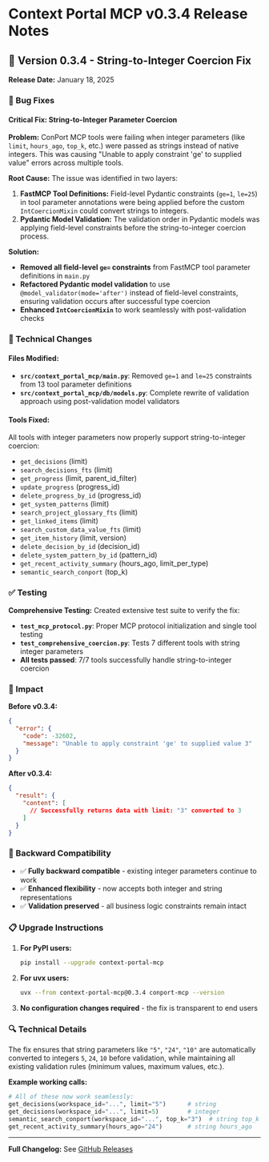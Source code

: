 # Context Portal MCP v0.3.4 Release Notes

## 🚀 Version 0.3.4 - String-to-Integer Coercion Fix

**Release Date:** January 18, 2025

### 🐛 Bug Fixes

#### **Critical Fix: String-to-Integer Parameter Coercion**

**Problem:** ConPort MCP tools were failing when integer parameters (like `limit`, `hours_ago`, `top_k`, etc.) were passed as strings instead of native integers. This was causing "Unable to apply constraint 'ge' to supplied value" errors across multiple tools.

**Root Cause:** The issue was identified in two layers:
1. **FastMCP Tool Definitions:** Field-level Pydantic constraints (`ge=1`, `le=25`) in tool parameter annotations were being applied before the custom `IntCoercionMixin` could convert strings to integers.
2. **Pydantic Model Validation:** The validation order in Pydantic models was applying field-level constraints before the string-to-integer coercion process.

**Solution:** 
- **Removed all field-level `ge=` constraints** from FastMCP tool parameter definitions in `main.py`
- **Refactored Pydantic model validation** to use `@model_validator(mode='after')` instead of field-level constraints, ensuring validation occurs after successful type coercion
- **Enhanced `IntCoercionMixin`** to work seamlessly with post-validation checks

### 🔧 Technical Changes

#### Files Modified:
- **`src/context_portal_mcp/main.py`**: Removed `ge=1` and `le=25` constraints from 13 tool parameter definitions
- **`src/context_portal_mcp/db/models.py`**: Complete rewrite of validation approach using post-validation model validators

#### Tools Fixed:
All tools with integer parameters now properly support string-to-integer coercion:
- `get_decisions` (limit)
- `search_decisions_fts` (limit)
- `get_progress` (limit, parent_id_filter)
- `update_progress` (progress_id)
- `delete_progress_by_id` (progress_id)
- `get_system_patterns` (limit)
- `search_project_glossary_fts` (limit)
- `get_linked_items` (limit)
- `search_custom_data_value_fts` (limit)
- `get_item_history` (limit, version)
- `delete_decision_by_id` (decision_id)
- `delete_system_pattern_by_id` (pattern_id)
- `get_recent_activity_summary` (hours_ago, limit_per_type)
- `semantic_search_conport` (top_k)

### ✅ Testing

**Comprehensive Testing:** Created extensive test suite to verify the fix:
- **`test_mcp_protocol.py`**: Proper MCP protocol initialization and single tool testing
- **`test_comprehensive_coercion.py`**: Tests 7 different tools with string integer parameters
- **All tests passed**: 7/7 tools successfully handle string-to-integer coercion

### 🎯 Impact

**Before v0.3.4:**
```json
{
  "error": {
    "code": -32602,
    "message": "Unable to apply constraint 'ge' to supplied value 3"
  }
}
```

**After v0.3.4:**
```json
{
  "result": {
    "content": [
      // Successfully returns data with limit: "3" converted to 3
    ]
  }
}
```

### 🔄 Backward Compatibility

- ✅ **Fully backward compatible** - existing integer parameters continue to work
- ✅ **Enhanced flexibility** - now accepts both integer and string representations
- ✅ **Validation preserved** - all business logic constraints remain intact

### 📋 Upgrade Instructions

1. **For PyPI users:**
   ```bash
   pip install --upgrade context-portal-mcp
   ```

2. **For uvx users:**
   ```bash
   uvx --from context-portal-mcp@0.3.4 conport-mcp --version
   ```

3. **No configuration changes required** - the fix is transparent to end users

### 🔍 Technical Details

The fix ensures that string parameters like `"5"`, `"24"`, `"10"` are automatically converted to integers `5`, `24`, `10` before validation, while maintaining all existing validation rules (minimum values, maximum values, etc.).

**Example working calls:**
```python
# All of these now work seamlessly:
get_decisions(workspace_id="...", limit="5")      # string
get_decisions(workspace_id="...", limit=5)        # integer
semantic_search_conport(workspace_id="...", top_k="3")  # string top_k
get_recent_activity_summary(hours_ago="24")       # string hours_ago
```

---

**Full Changelog:** See [GitHub Releases](https://github.com/GreatScottyMac/context-portal/releases/tag/v0.3.4)